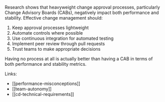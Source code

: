 Research shows that heavyweight change approval processes, particularly Change Advisory Boards (CABs), negatively impact both performance and stability. Effective change management should:

1. Keep approval processes lightweight
2. Automate controls where possible
3. Use continuous integration for automated testing
4. Implement peer review through pull requests
5. Trust teams to make appropriate decisions

Having no process at all is actually better than having a CAB in terms of both performance and stability metrics.

Links:

- [[performance-misconceptions]]
- [[team-autonomy]]
- [[cd-technical-requirements]]